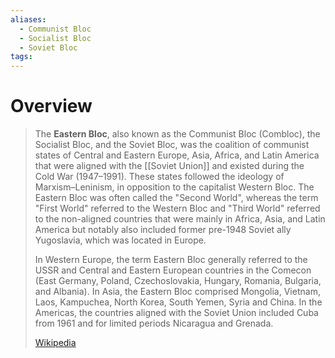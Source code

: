 ```yaml
---
aliases:
  - Communist Bloc
  - Socialist Bloc
  - Soviet Bloc
tags:
---
```

# Overview

> The **Eastern Bloc**, also known as the Communist Bloc (Combloc), the Socialist Bloc, and the Soviet Bloc, was the coalition of communist states of Central and Eastern Europe, Asia, Africa, and Latin America that were aligned with the [[Soviet Union]] and existed during the Cold War (1947–1991). These states followed the ideology of Marxism–Leninism, in opposition to the capitalist Western Bloc. The Eastern Bloc was often called the "Second World", whereas the term "First World" referred to the Western Bloc and "Third World" referred to the non-aligned countries that were mainly in Africa, Asia, and Latin America but notably also included former pre-1948 Soviet ally Yugoslavia, which was located in  Europe.
>
> In Western Europe, the term Eastern Bloc generally referred to the USSR and Central and Eastern European countries in the Comecon (East Germany, Poland, Czechoslovakia, Hungary, Romania, Bulgaria, and Albania). In Asia, the Eastern Bloc comprised Mongolia, Vietnam, Laos, Kampuchea, North Korea, South Yemen, Syria and China. In the Americas, the countries aligned with the Soviet Union included Cuba from 1961 and for limited periods Nicaragua and Grenada.
>
> [Wikipedia](https://en.wikipedia.org/wiki/Eastern%20Bloc)

